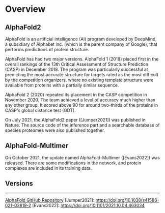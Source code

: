 # Overview

## AlphaFold2

AlphaFold is an artificial intelligence (AI) program developed by DeepMind, a subsidiary of Alphabet Inc. (which is the parent company of Google), that performs predictions of protein structure.

AlphaFold has had two major versions. AlphaFold 1 (2018) placed first in the overall rankings of the 13th Critical Assessment of Structure Prediction (CASP) in December 2018.
The program was particularly successful at predicting the most accurate structure for targets rated as the most difficult by the competition organizers, where no existing template structure were available from proteins with a partially similar sequence.

AlphaFold 2 (2020) repeated its placement in the CASP competition in November 2020.
The team achieved a level of accuracy much higher than any other group.
It scored above 90 for around two-thirds of the proteins in CASP's global distance test (GDT).

On July 2021, the AlphaFold2 paper ([Jumper2021]) was published in Nature. The source code of the inference part and a searchable database of species proteomes were also published together.

## AlphaFold-Multimer

On October 2021, the update named AlphaFold-Multimer ([Evans2022]) was released. There are some modifications in the network, and protein complexes are included in its training data.

## Versions

---

[AlphaFold GitHub Repository](https://github.com/deepmind/alphafold)
[Jumper2021]: <https://doi.org/10.1038/s41586-021-03819-2>
[Evans2022]: <https://doi.org/10.1101/2021.10.04.463034>
